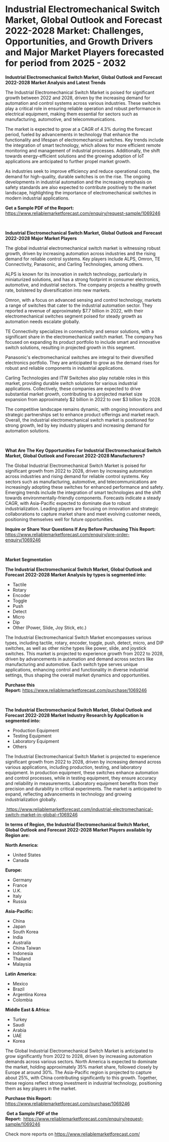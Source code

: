 <p><h1>Industrial Electromechanical Switch Market, Global Outlook and Forecast 2022-2028 Market: Challenges, Opportunities, and Growth Drivers and Major Market Players forecasted for period from 2025 - 2032</h1></p><p><strong>Industrial Electromechanical Switch Market, Global Outlook and Forecast 2022-2028 Market Analysis and Latest Trends</strong></p>
<p><p>The Industrial Electromechanical Switch Market is poised for significant growth between 2022 and 2028, driven by the increasing demand for automation and control systems across various industries. These switches play a critical role in ensuring reliable operation and robust performance in electrical equipment, making them essential for sectors such as manufacturing, automotive, and telecommunications. </p><p>The market is expected to grow at a CAGR of 4.3% during the forecast period, fueled by advancements in technology that enhance the functionality and lifespan of electromechanical switches. Key trends include the integration of smart technology, which allows for more efficient remote monitoring and management of industrial processes. Additionally, the shift towards energy-efficient solutions and the growing adoption of IoT applications are anticipated to further propel market growth.</p><p>As industries seek to improve efficiency and reduce operational costs, the demand for high-quality, durable switches is on the rise. The ongoing developments in industrial automation and the increasing emphasis on safety standards are also expected to contribute positively to the market landscape, highlighting the importance of electromechanical switches in modern industrial applications.</p></p>
<p><strong>Get a Sample PDF of the Report:&nbsp;</strong> <a href="https://www.reliablemarketforecast.com/enquiry/request-sample/1069246?utm_campaign=3049&utm_medium=2&utm_source=Github&utm_content=ia&utm_term=21032025&utm_id=industrial-electromechanical-switch-market-global-outlook-and-forecast-2022-2028">https://www.reliablemarketforecast.com/enquiry/request-sample/1069246</a></p>
<p>&nbsp;</p>
<p><strong>Industrial Electromechanical Switch Market, Global Outlook and Forecast 2022-2028 Major Market Players</strong></p>
<p><p>The global industrial electromechanical switch market is witnessing robust growth, driven by increasing automation across industries and the rising demand for reliable control systems. Key players include ALPS, Omron, TE Connectivity, Panasonic, and Carling Technologies, among others. </p><p>ALPS is known for its innovation in switch technology, particularly in miniaturized solutions, and has a strong footprint in consumer electronics, automotive, and industrial sectors. The company projects a healthy growth rate, bolstered by diversification into new markets.</p><p>Omron, with a focus on advanced sensing and control technology, markets a range of switches that cater to the industrial automation sector. They reported a revenue of approximately $7.7 billion in 2022, with their electromechanical switches segment poised for steady growth as automation needs escalate globally.</p><p>TE Connectivity specializes in connectivity and sensor solutions, with a significant share in the electromechanical switch market. The company has focused on expanding its product portfolio to include smart and innovative switch solutions, resulting in projected growth in this segment.</p><p>Panasonic's electromechanical switches are integral to their diversified electronics portfolio. They are anticipated to grow as the demand rises for robust and reliable components in industrial applications. </p><p>Carling Technologies and ITW Switches also play notable roles in this market, providing durable switch solutions for various industrial applications. Collectively, these companies are expected to drive substantial market growth, contributing to a projected market size expansion from approximately $2 billion in 2022 to over $3 billion by 2028.</p><p>The competitive landscape remains dynamic, with ongoing innovations and strategic partnerships set to enhance product offerings and market reach. Overall, the industrial electromechanical switch market is positioned for strong growth, led by key industry players and increasing demand for automation solutions.</p></p>
<p>&nbsp;</p>
<p><strong>What Are The Key Opportunities For Industrial Electromechanical Switch Market, Global Outlook and Forecast 2022-2028 Manufacturers?</strong></p>
<p><p>The Global Industrial Electromechanical Switch Market is poised for significant growth from 2022 to 2028, driven by increasing automation across industries and rising demand for reliable control systems. Key sectors such as manufacturing, automotive, and telecommunications are increasingly adopting these switches for enhanced performance and safety. Emerging trends include the integration of smart technologies and the shift towards environmentally-friendly components. Forecasts indicate a steady CAGR, with Asia-Pacific expected to dominate due to robust industrialization. Leading players are focusing on innovation and strategic collaborations to capture market share and meet evolving customer needs, positioning themselves well for future opportunities.</p></p>
<p><strong>Inquire or Share Your Questions If Any Before Purchasing This Report:</strong> <a href="https://www.reliablemarketforecast.com/enquiry/pre-order-enquiry/1069246?utm_campaign=3049&utm_medium=2&utm_source=Github&utm_content=ia&utm_term=21032025&utm_id=industrial-electromechanical-switch-market-global-outlook-and-forecast-2022-2028">https://www.reliablemarketforecast.com/enquiry/pre-order-enquiry/1069246</a></p>
<p>&nbsp;</p>
<p><strong>Market Segmentation</strong></p>
<p><strong>The Industrial Electromechanical Switch Market, Global Outlook and Forecast 2022-2028 Market Analysis by types is segmented into:</strong></p>
<p><ul><li>Tactile</li><li>Rotary</li><li>Encoder</li><li>Toggle</li><li>Push</li><li>Detect</li><li>Micro</li><li>Dip</li><li>Other (Power, Slide, Joy Stick, etc.)</li></ul></p>
<p><p>The Industrial Electromechanical Switch Market encompasses various types, including tactile, rotary, encoder, toggle, push, detect, micro, and DIP switches, as well as other niche types like power, slide, and joystick switches. This market is projected to experience growth from 2022 to 2028, driven by advancements in automation and demand across sectors like manufacturing and automotive. Each switch type serves unique applications, enhancing control and functionality in diverse industrial settings, thus shaping the overall market dynamics and opportunities.</p></p>
<p><strong>Purchase this Report:&nbsp;</strong><a href="https://www.reliablemarketforecast.com/purchase/1069246?utm_campaign=3049&utm_medium=2&utm_source=Github&utm_content=ia&utm_term=21032025&utm_id=industrial-electromechanical-switch-market-global-outlook-and-forecast-2022-2028">https://www.reliablemarketforecast.com/purchase/1069246</a></p>
<p>&nbsp;</p>
<p><strong>The Industrial Electromechanical Switch Market, Global Outlook and Forecast 2022-2028 Market Industry Research by Application is segmented into:</strong></p>
<p><ul><li>Production Equipment</li><li>Testing Equipment</li><li>Laboratory Equipment</li><li>Others</li></ul></p>
<p><p>The Industrial Electromechanical Switch Market is projected to experience significant growth from 2022 to 2028, driven by increasing demand across various applications, including production, testing, and laboratory equipment. In production equipment, these switches enhance automation and control processes, while in testing equipment, they ensure accuracy and reliability in measurements. Laboratory equipment benefits from their precision and durability in critical experiments. The market is anticipated to expand, reflecting advancements in technology and growing industrialization globally.</p></p>
<p><a href="https://www.reliablemarketforecast.com/industrial-electromechanical-switch-market-in-global-r1069246?utm_campaign=3049&utm_medium=2&utm_source=Github&utm_content=ia&utm_term=21032025&utm_id=industrial-electromechanical-switch-market-global-outlook-and-forecast-2022-2028">&nbsp;https://www.reliablemarketforecast.com/industrial-electromechanical-switch-market-in-global-r1069246</a></p>
<p><strong>In terms of Region, the Industrial Electromechanical Switch Market, Global Outlook and Forecast 2022-2028 Market Players available by Region are:</strong></p>
<p>
    <p> <strong> North America: </strong>
        <ul>
            <li>United States</li>
            <li>Canada</li>
        </ul>
        </p> 
    <p> <strong> Europe: </strong>
        <ul>
            <li>Germany</li>
            <li>France</li>
            <li>U.K.</li>
            <li>Italy</li>
            <li>Russia</li>
        </ul>
        </p> 
    <p> <strong> Asia-Pacific: </strong>
        <ul>
            <li>China</li>
            <li>Japan</li>
            <li>South Korea</li>
            <li>India</li>
            <li>Australia</li>
            <li>China Taiwan</li>
            <li>Indonesia</li>
            <li>Thailand</li>
            <li>Malaysia</li>
        </ul>
        </p> 
    <p> <strong> Latin America: </strong>
        <ul>
            <li>Mexico</li>
            <li>Brazil</li>
            <li>Argentina Korea</li>
            <li>Colombia</li>
        </ul>
        </p> 
    <p> <strong> Middle East & Africa: </strong>
        <ul>
            <li>Turkey</li>
            <li>Saudi</li>
            <li>Arabia</li>
            <li>UAE</li>
            <li>Korea</li>
        </ul>
    </p>
    </p>
<p><p>The Global Industrial Electromechanical Switch Market is anticipated to grow significantly from 2022 to 2028, driven by increasing automation demands across various sectors. North America is expected to dominate the market, holding approximately 35% market share, followed closely by Europe at around 30%. The Asia-Pacific region is projected to capture about 25%, with China contributing significantly to this growth. Together, these regions reflect strong investment in industrial technology, positioning them as key players in the market.</p></p>
<p><strong>Purchase this Report: </strong><a href="https://www.reliablemarketforecast.com/purchase/1069246?utm_campaign=3049&utm_medium=2&utm_source=Github&utm_content=ia&utm_term=21032025&utm_id=industrial-electromechanical-switch-market-global-outlook-and-forecast-2022-2028">https://www.reliablemarketforecast.com/purchase/1069246</a></p>
<p>&nbsp;<strong>Get a Sample PDF of the Report:&nbsp;&nbsp;</strong><a href="https://www.reliablemarketforecast.com/enquiry/request-sample/1069246?utm_campaign=3049&utm_medium=2&utm_source=Github&utm_content=ia&utm_term=21032025&utm_id=industrial-electromechanical-switch-market-global-outlook-and-forecast-2022-2028">https://www.reliablemarketforecast.com/enquiry/request-sample/1069246</a></p>
<p><strong></strong></p>
<p>Check more reports on <a href="https://www.reliablemarketforecast.com/?utm_campaign=3049&utm_medium=2&utm_source=Github&utm_content=ia&utm_term=21032025&utm_id=industrial-electromechanical-switch-market-global-outlook-and-forecast-2022-2028">https://www.reliablemarketforecast.com/</a></p>